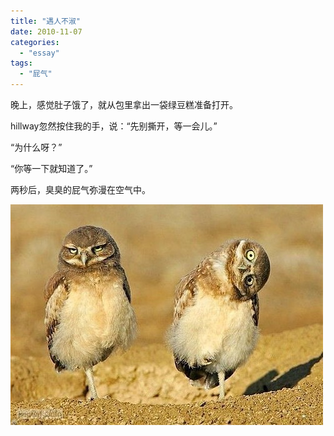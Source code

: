 ```yaml
---
title: "遇人不淑"
date: 2010-11-07
categories: 
  - "essay"
tags: 
  - "屁气"
---
```


晚上，感觉肚子饿了，就从包里拿出一袋绿豆糕准备打开。

hillway忽然按住我的手，说：“先别撕开，等一会儿。”

“为什么呀？”

“你等一下就知道了。”

两秒后，臭臭的屁气弥漫在空气中。

![不理你](images/5653458606_7bb4284052_z.jpg)
